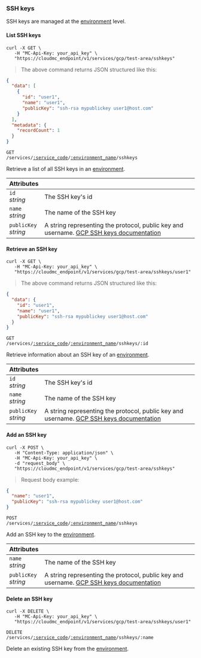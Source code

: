### SSH keys

SSH keys are managed at the [environment](#administration-environments) level.

<!-------------------- LIST SSH KEYS -------------------->

#### List SSH keys

```shell
curl -X GET \
   -H "MC-Api-Key: your_api_key" \
   "https://cloudmc_endpoint/v1/services/gcp/test-area/sshkeys"
```
> The above command returns JSON structured like this:

```json
{
  "data": [
    {
      "id": "user1",
      "name": "user1",
      "publicKey": "ssh-rsa mypublickey user1@host.com"
    }
  ],
  "metadata": {
    "recordCount": 1
  }
}
```

<code>GET /services/<a href="#administration-service-connections">:service_code</a>/<a href="#administration-environments">:environment_name</a>/sshkeys</code>

Retrieve a list of all SSH keys in an [environment](#administration-environments).

Attributes | &nbsp;
---------- | -----
`id`<br/>*string* | The SSH key's id
`name`<br/>*string* | The name of the SSH key
`publicKey`<br/>*string* | A string representing the protocol, public key and username. [GCP SSH keys documentation](https://cloud.google.com/compute/docs/instances/adding-removing-ssh-keys#sshkeyformat)

<!-------------------- RETRIEVE AN SSH KEY -------------------->

#### Retrieve an SSH key

```shell
curl -X GET \
   -H "MC-Api-Key: your_api_key" \
   "https://cloudmc_endpoint/v1/services/gcp/test-area/sshkeys/user1"
```
> The above command returns JSON structured like this:

```json
{
  "data": {
    "id": "user1",
    "name": "user1",
    "publicKey": "ssh-rsa mypublickey user1@host.com"
  }
}
```

<code>GET /services/<a href="#administration-service-connections">:service_code</a>/<a href="#administration-environments">:environment_name</a>/sshkeys/:id</code>

Retrieve information about an SSH key of an [environment](#administration-environments).

Attributes | &nbsp;
---------- | -----
`id`<br/>*string* | The SSH key's id
`name`<br/>*string* | The name of the SSH key
`publicKey`<br/>*string* | A string representing the protocol, public key and username. [GCP SSH keys documentation](https://cloud.google.com/compute/docs/instances/adding-removing-ssh-keys#sshkeyformat)

<!-------------------- ADD AN SSH KEY -------------------->

#### Add an SSH key
```shell
curl -X POST \
   -H "Content-Type: application/json" \
   -H "MC-Api-Key: your_api_key" \
   -d "request_body" \
   "https://cloudmc_endpoint/v1/services/gcp/test-area/sshkeys"
```
> Request body example:

```json
{
  "name": "user1",
  "publicKey": "ssh-rsa mypublickey user1@host.com"
}
```

<code>POST /services/<a href="#administration-service-connections">:service_code</a>/<a href="#administration-environments">:environment_name</a>/sshkeys</code>

Add an SSH key to the [environment](#administration-environments).

Attributes | &nbsp;
---------- | -----
`name`<br/>*string* | The name of the SSH key
`publicKey`<br/>*string* | A string representing the protocol, public key and username. [GCP SSH keys documentation](https://cloud.google.com/compute/docs/instances/adding-removing-ssh-keys#sshkeyformat)

<!-------------------- DELETE AN SSH KEY -------------------->

#### Delete an SSH key

```shell
curl -X DELETE \
   -H "MC-Api-Key: your_api_key" \
   "https://cloudmc_endpoint/v1/services/gcp/test-area/sshkeys/user1"
```

<code>DELETE /services/<a href="#administration-service-connections">:service_code</a>/<a href="#administration-environments">:environment_name</a>/sshkeys/:name</code>

Delete an existing SSH key from the [environment](#administration-environments).